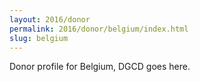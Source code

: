 ```yaml
---
layout: 2016/donor
permalink: 2016/donor/belgium/index.html
slug: belgium
---
```


Donor profile for Belgium, DGCD goes here.
